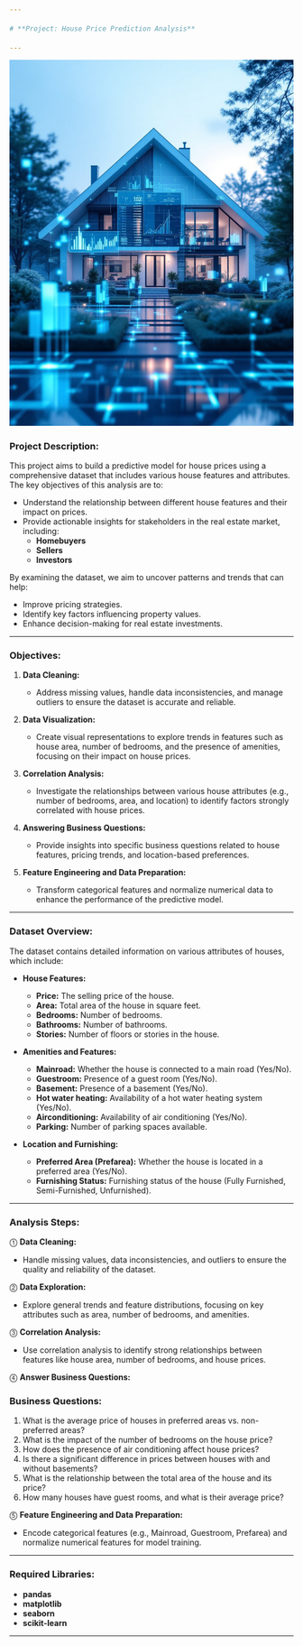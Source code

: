 ```yaml
---

# **Project: House Price Prediction Analysis**

---
```


![Project Overview](House_Price_Prediction_Analysis_image.jpg)


### **Project Description:**

This project aims to build a predictive model for house prices using a comprehensive dataset that includes various house features and attributes. The key objectives of this analysis are to:

- Understand the relationship between different house features and their impact on prices.
- Provide actionable insights for stakeholders in the real estate market, including:
  - **Homebuyers**
  - **Sellers**
  - **Investors**

By examining the dataset, we aim to uncover patterns and trends that can help:

- Improve pricing strategies.
- Identify key factors influencing property values.
- Enhance decision-making for real estate investments.

---

### **Objectives:**

1. **Data Cleaning:**

   - Address missing values, handle data inconsistencies, and manage outliers to ensure the dataset is accurate and reliable.

2. **Data Visualization:**

   - Create visual representations to explore trends in features such as house area, number of bedrooms, and the presence of amenities, focusing on their impact on house prices.

3. **Correlation Analysis:**

   - Investigate the relationships between various house attributes (e.g., number of bedrooms, area, and location) to identify factors strongly correlated with house prices.

4. **Answering Business Questions:**

   - Provide insights into specific business questions related to house features, pricing trends, and location-based preferences.

5. **Feature Engineering and Data Preparation:**

   - Transform categorical features and normalize numerical data to enhance the performance of the predictive model.

---

### **Dataset Overview:**

The dataset contains detailed information on various attributes of houses, which include:

- **House Features:**
  - **Price:** The selling price of the house.
  - **Area:** Total area of the house in square feet.
  - **Bedrooms:** Number of bedrooms.
  - **Bathrooms:** Number of bathrooms.
  - **Stories:** Number of floors or stories in the house.

- **Amenities and Features:**
  - **Mainroad:** Whether the house is connected to a main road (Yes/No).
  - **Guestroom:** Presence of a guest room (Yes/No).
  - **Basement:** Presence of a basement (Yes/No).
  - **Hot water heating:** Availability of a hot water heating system (Yes/No).
  - **Airconditioning:** Availability of air conditioning (Yes/No).
  - **Parking:** Number of parking spaces available.

- **Location and Furnishing:**
  - **Preferred Area (Prefarea):** Whether the house is located in a preferred area (Yes/No).
  - **Furnishing Status:** Furnishing status of the house (Fully Furnished, Semi-Furnished, Unfurnished).

---

### **Analysis Steps:**

⓵ **Data Cleaning:**
   - Handle missing values, data inconsistencies, and outliers to ensure the quality and reliability of the dataset.

⓶ **Data Exploration:**
   - Explore general trends and feature distributions, focusing on key attributes such as area, number of bedrooms, and amenities.

⓷ **Correlation Analysis:**
   - Use correlation analysis to identify strong relationships between features like house area, number of bedrooms, and house prices.

⓸ **Answer Business Questions:**

   ### **Business Questions:**

   1. What is the average price of houses in preferred areas vs. non-preferred areas?
   2. What is the impact of the number of bedrooms on the house price?
   3. How does the presence of air conditioning affect house prices?
   4. Is there a significant difference in prices between houses with and without basements?
   5. What is the relationship between the total area of the house and its price?
   6. How many houses have guest rooms, and what is their average price?

⓹ **Feature Engineering and Data Preparation:**
   - Encode categorical features (e.g., Mainroad, Guestroom, Prefarea) and normalize numerical features for model training.

---

### **Required Libraries:**

- **pandas**
- **matplotlib**
- **seaborn**
- **scikit-learn**

---
